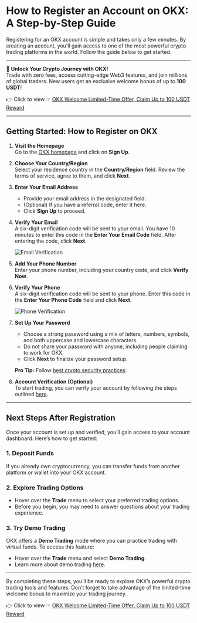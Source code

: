 # How to Register an Account on OKX: A Step-by-Step Guide

Registering for an OKX account is simple and takes only a few minutes. By creating an account, you’ll gain access to one of the most powerful crypto trading platforms in the world. Follow the guide below to get started.

---

🚀 **Unlock Your Crypto Journey with OKX!**  
Trade with zero fees, access cutting-edge Web3 features, and join millions of global traders. New users get an exclusive welcome bonus of up to **100 USDT**!  

👉 Click to view ☞ [OKX Welcome Limited-Time Offer, Claim Up to 100 USDT Reward](https://bit.ly/OKXe)

---

## Getting Started: How to Register on OKX

1. **Visit the Homepage**  
   Go to the [OKX homepage](https://bit.ly/OKXe) and click on **Sign Up**.

2. **Choose Your Country/Region**  
   Select your residence country in the **Country/Region** field. Review the terms of service, agree to them, and click **Next**.

3. **Enter Your Email Address**  
   - Provide your email address in the designated field.  
   - (Optional) If you have a referral code, enter it here.  
   - Click **Sign Up** to proceed.

4. **Verify Your Email**  
   A six-digit verification code will be sent to your email. You have 10 minutes to enter this code in the **Enter Your Email Code** field. After entering the code, click **Next**.

   ![Email Verification](https://www.okx.com/cdn/assets/plugins/announcements/contentful/tofttmniq0qv/2rtv4Tx5axkS4V9AqhPZsO/65a45c69c68fed9e363c6d313b63a4a1/web-US-register_account-insert_email_code.png)

5. **Add Your Phone Number**  
   Enter your phone number, including your country code, and click **Verify Now**.  

6. **Verify Your Phone**  
   A six-digit verification code will be sent to your phone. Enter this code in the **Enter Your Phone Code** field and click **Next**.

   ![Phone Verification](https://www.okx.com/cdn/assets/plugins/announcements/contentful/tofttmniq0qv/1U2d8v6bv37wHvBPzJCTxt/23adaeb96a97d59a7f673b7d4de1f329/web-US-register_account-insert_phone_number.png)

7. **Set Up Your Password**  
   - Choose a strong password using a mix of letters, numbers, symbols, and both uppercase and lowercase characters.  
   - Do not share your password with anyone, including people claiming to work for OKX.  
   - Click **Next** to finalize your password setup.

   **Pro Tip:** Follow [best crypto security practices](https://www.okx.com/en-us/help/account-security-enhancement-guide).

8. **Account Verification (Optional)**  
   To start trading, you can verify your account by following the steps outlined [here](https://www.okx.com/en-us/help/how-do-i-verify-an-individual-account).

---

## Next Steps After Registration

Once your account is set up and verified, you’ll gain access to your account dashboard. Here’s how to get started:

### 1. **Deposit Funds**  
   If you already own cryptocurrency, you can transfer funds from another platform or wallet into your OKX account.

### 2. **Explore Trading Options**  
   - Hover over the **Trade** menu to select your preferred trading options.  
   - Before you begin, you may need to answer questions about your trading experience.  

### 3. **Try Demo Trading**  
   OKX offers a **Demo Trading** mode where you can practice trading with virtual funds. To access this feature:  
   - Hover over the **Trade** menu and select **Demo Trading**.  
   - Learn more about demo trading [here](https://www.okx.com/en-us/help/how-to-use-demo-trading).

---

By completing these steps, you’ll be ready to explore OKX’s powerful crypto trading tools and features. Don’t forget to take advantage of the limited-time welcome bonus to maximize your trading journey.

👉 Click to view ☞ [OKX Welcome Limited-Time Offer, Claim Up to 100 USDT Reward](https://bit.ly/OKXe)
